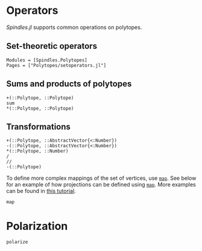 # Operators
*Spindles.jl* supports common operations on polytopes.

## Set-theoretic operators
```@autodocs
Modules = [Spindles.Polytopes]
Pages = ["Polytopes/setoperators.jl"]
```

## Sums and products of polytopes
```@docs
+(::Polytope, ::Polytope)
sum
*(::Polytope, ::Polytope)
```

## Transformations
```@docs
+(::Polytope, ::AbstractVector{<:Number})
-(::Polytope, ::AbstractVector{<:Number})
*(::Polytope, ::Number)
/
//
-(::Polytope)
```

To define more complex mappings of the set of vertices, use [`map`](@ref).
See below for an example of how projections can be defined using [`map`](@ref).
More examples can be found in [this tutorial](@ref "Line segments, hypercubes, and permutahedra").

```@docs
map
```

# Polarization
```@docs
polarize
```